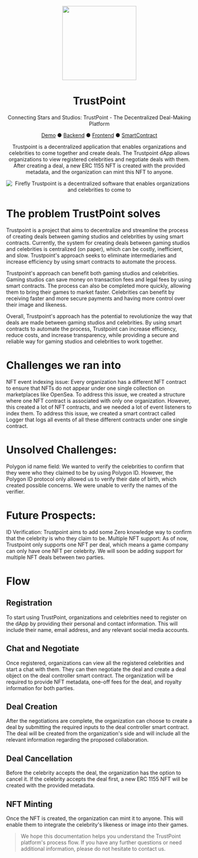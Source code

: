 <p align="center">
  <a href="https://ant.design">
    <img width="200" src="https://github.com/ayushete02/gaming-studios/assets/75811912/bf5eded7-e294-41a7-a171-9d7a1ece4066">
  </a>
</p>


<h1 align="center">TrustPoint</h1>


<div align="center">
  
Connecting Stars and Studios: TrustPoint - The Decentralized Deal-Making Platform

[Demo](https://youtu.be/xo0mBpDjMbA) ● [Backend](https://github.com/ayushete02/gaming-studios/tree/master/Backend) ● [Frontend](https://github.com/ayushete02/gaming-studios/tree/master/Frontend) ● [SmartContract](https://github.com/ayushete02/gaming-studios/tree/master/Smart-Contract)

Trustpoint is a decentralized application that enables organizations and celebrities to come together and create deals. The Trustpoint dApp allows organizations to view registered celebrities and negotiate deals with them. After creating a deal, a new ERC 1155 NFT is created with the provided metadata, and the organization can mint this NFT to anyone.

![Firefly Trustpoint is a decentralized software that enables organizations and celebrities to come to](https://github.com/ayushete02/gaming-studios/assets/75811912/633e1101-9c58-4f9b-9272-e74c2ace3fd3)

  </div>
  
# The problem TrustPoint solves
Trustpoint is a project that aims to decentralize and streamline the process of creating deals between gaming studios and celebrities by using smart contracts. Currently, the system for creating deals between gaming studios and celebrities is centralized (on paper), which can be costly, inefficient, and slow. Trustpoint's approach seeks to eliminate intermediaries and increase efficiency by using smart contracts to automate the process.

Trustpoint's approach can benefit both gaming studios and celebrities. Gaming studios can save money on transaction fees and legal fees by using smart contracts. The process can also be completed more quickly, allowing them to bring their games to market faster. Celebrities can benefit by receiving faster and more secure payments and having more control over their image and likeness.

Overall, Trustpoint's approach has the potential to revolutionize the way that deals are made between gaming studios and celebrities. By using smart contracts to automate the process, Trustpoint can increase efficiency, reduce costs, and increase transparency, while providing a secure and reliable way for gaming studios and celebrities to work together.

# Challenges we ran into
NFT event indexing issue: Every organization has a different NFT contract to ensure that NFTs do not appear under one single collection on marketplaces like OpenSea. To address this issue, we created a structure where one NFT contract is associated with only one organization. However, this created a lot of NFT contracts, and we needed a lot of event listeners to index them. To address this issue, we created a smart contract called Logger that logs all events of all these different contracts under one single contract.

# Unsolved Challenges:
Polygon id name field: We wanted to verify the celebrities to confirm that they were who they claimed to be by using Polygon ID. However, the Polygon ID protocol only allowed us to verify their date of birth, which created possible concerns. We were unable to verify the names of the verifier.

# Future Prospects:
ID Verification: Trustpoint aims to add some Zero knowledge way to confirm that the celebrity is who they claim to be.
Multiple NFT support: As of now, Trustpoint only supports one NFT per deal, which means a game company can only have one NFT per celebrity. We will soon be adding support for multiple NFT deals between two parties.

# Flow 

## Registration
To start using TrustPoint, organizations and celebrities need to register on the dApp by providing their personal and contact information. This will include their name, email address, and any relevant social media accounts.

## Chat and Negotiate
Once registered, organizations can view all the registered celebrities and start a chat with them. They can then negotiate the deal and create a deal object on the deal controller smart contract. The organization will be required to provide NFT metadata, one-off fees for the deal, and royalty information for both parties.

## Deal Creation
After the negotiations are complete, the organization can choose to create a deal by submitting the required inputs to the deal controller smart contract. The deal will be created from the organization's side and will include all the relevant information regarding the proposed collaboration.

## Deal Cancellation
Before the celebrity accepts the deal, the organization has the option to cancel it. If the celebrity accepts the deal first, a new ERC 1155 NFT will be created with the provided metadata.

## NFT Minting
Once the NFT is created, the organization can mint it to anyone. This will enable them to integrate the celebrity's likeness or image into their games.

> We hope this documentation helps you understand the TrustPoint platform's process flow. If you have any further questions or need additional information, please do not hesitate to contact us.

